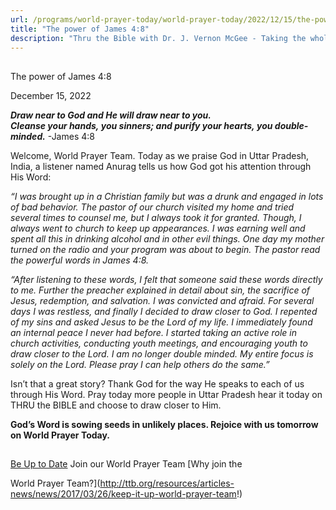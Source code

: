```yaml
---
url: /programs/world-prayer-today/world-prayer-today/2022/12/15/the-power-of-james-4-8
title: "The power of James 4:8"
description: "Thru the Bible with Dr. J. Vernon McGee - Taking the whole Word to the whole world"
---
```







## 
 The power of James 4:8


December 15, 2022




***Draw near to God and He will draw near to you. Cleanse your hands, you sinners; and purify your hearts, you double-minded.*** -James 4:8

Welcome, World Prayer Team. Today as we praise God in Uttar Pradesh, India, a listener named Anurag tells us how God got his attention through His Word:

*“I was brought up in a Christian family but was a drunk and engaged in lots of bad behavior. The pastor of our church visited my home and tried several times to counsel me, but I always took it for granted. Though, I always went to church to keep up appearances. I was earning well and spent all this in drinking alcohol and in other evil things. One day my mother turned on the radio and your program was about to begin. The pastor read the powerful words in James 4:8.* 

*“After listening to these words, I felt that someone said these words directly to me. Further the preacher explained in detail about sin, the sacrifice of Jesus, redemption, and salvation. I was convicted and afraid. For several days I was restless, and finally I decided to draw closer to God. I repented of my sins and asked Jesus to be the Lord of my life. I immediately found an internal peace I never had before. I started taking an active role in church activities, conducting youth meetings, and encouraging youth to draw closer to the Lord. I am no longer double minded. My entire focus is solely on the Lord. Please pray I can help others do the same.”*

Isn’t that a great story? Thank God for the way He speaks to each of us through His Word. Pray today more people in Uttar Pradesh hear it today on THRU the BIBLE and choose to draw closer to Him.

**God’s Word is sowing seeds in unlikely places. Rejoice with us tomorrow on World Prayer Today.**







## 




[Be Up to Date](http://feeds.feedburner.com/WorldPrayerToday "World Prayer Today RSS Feed")
Join our World Prayer Team
[Why join the  

World Prayer Team?](http://ttb.org/resources/articles-news/news/2017/03/26/keep-it-up-world-prayer-team!)




